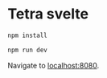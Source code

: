 Tetra svelte
====


```bash
npm install
```

```bash
npm run dev
```

Navigate to [localhost:8080](http://localhost:8080). 
